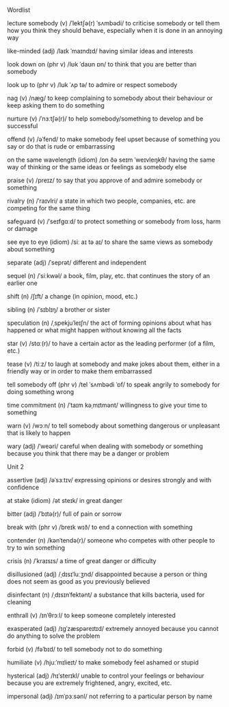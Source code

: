 Wordlist

lecture somebody (v) /ˈlektʃə(r) ˈsʌmbədi/ to criticise somebody or tell them how you think they should behave, especially when it is done in an annoying way

like-minded (adj) /laɪk ˈmaɪndɪd/ having similar ideas and interests

look down on (phr v) /lʊk ˈdaʊn ɒn/ to think that you are better than somebody

look up to (phr v) /lʊk ˈʌp tə/ to admire or respect somebody

nag (v) /næɡ/ to keep complaining to somebody about their behaviour or keep asking them to do something

nurture (v) /ˈnɜːtʃə(r)/ to help somebody/something to develop and be successful

offend (v) /əˈfend/ to make somebody feel upset because of something you say or do that is rude or embarrassing

on the same wavelength (idiom) /ɒn ðə seɪm ˈweɪvleŋkθ/ having the same way of thinking or the same ideas or feelings as somebody else

praise (v) /preɪz/ to say that you approve of and admire somebody or something

rivalry (n) /ˈraɪvlri/ a state in which two people, companies, etc. are competing for the same thing

safeguard (v) /ˈseɪfɡɑːd/ to protect something or somebody from loss, harm or damage

see eye to eye (idiom) /siː aɪ tə aɪ/ to share the same views as somebody about something

separate (adj) /ˈseprət/ different and independent

sequel (n) /ˈsiːkwəl/ a book, film, play, etc. that continues the story of an earlier one

shift (n) /ʃɪft/ a change (in opinion, mood, etc.)

sibling (n) /ˈsɪblɪŋ/ a brother or sister

speculation (n) /ˌspekjuˈleɪʃn/ the act of forming opinions about what has happened or what might happen without knowing all the facts

star (v) /stɑː(r)/ to have a certain actor as the leading performer (of a film, etc.)

tease (v) /tiːz/ to laugh at somebody and make jokes about them, either in a friendly way or in order to make them embarrassed

tell somebody off (phr v) /tel ˈsʌmbədi ˈɒf/ to speak angrily to somebody for doing something wrong

time commitment (n) /ˈtaɪm kəˌmɪtmənt/ willingness to give your time to something

warn (v) /wɔːn/ to tell somebody about something dangerous or unpleasant that is likely to happen

wary (adj) /ˈweəri/ careful when dealing with somebody or something because you think that there may be a danger or problem

Unit 2

assertive (adj) /əˈsɜːtɪv/ expressing opinions or desires strongly and with confidence

at stake (idiom) /ət steɪk/ in great danger

bitter (adj) /ˈbɪtə(r)/ full of pain or sorrow

break with (phr v) /breɪk wɪð/ to end a connection with something

contender (n) /kənˈtendə(r)/ someone who competes with other people to try to win something

crisis (n) /ˈkraɪsɪs/ a time of great danger or difficulty

disillusioned (adj) /ˌdɪsɪˈluːʒnd/ disappointed because a person or thing does not seem as good as you previously believed

disinfectant (n) /ˌdɪsɪnˈfektənt/ a substance that kills bacteria, used for cleaning

enthrall (v) /ɪnˈθrɔːl/ to keep someone completely interested

exasperated (adj) /ɪɡˈzæspəreɪtɪd/ extremely annoyed because you cannot do anything to solve the problem

forbid (v) /fəˈbɪd/ to tell somebody not to do something

humiliate (v) /hjuːˈmɪlieɪt/ to make somebody feel ashamed or stupid

hysterical (adj) /hɪˈsterɪkl/ unable to control your feelings or behaviour because you are extremely frightened, angry, excited, etc.

impersonal (adj) /ɪmˈpɜːsənl/ not referring to a particular person by name